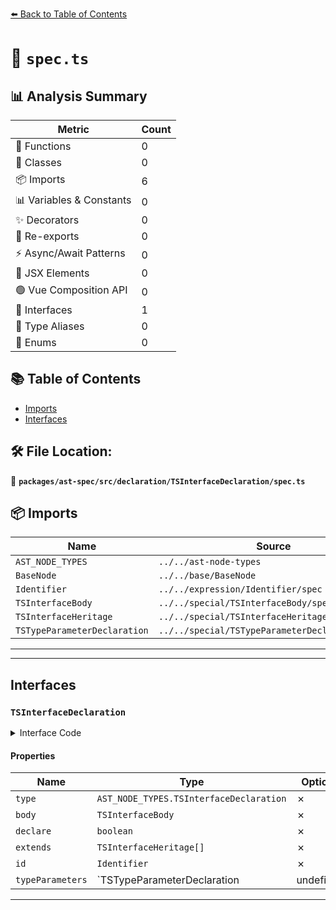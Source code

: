 [⬅️ Back to Table of Contents](../../../../../index.md)

# 📄 `spec.ts`

## 📊 Analysis Summary

| Metric | Count |
|--------|-------|
| 🔧 Functions | 0 |
| 🧱 Classes | 0 |
| 📦 Imports | 6 |
| 📊 Variables & Constants | 0 |
| ✨ Decorators | 0 |
| 🔄 Re-exports | 0 |
| ⚡ Async/Await Patterns | 0 |
| 💠 JSX Elements | 0 |
| 🟢 Vue Composition API | 0 |
| 📐 Interfaces | 1 |
| 📑 Type Aliases | 0 |
| 🎯 Enums | 0 |

## 📚 Table of Contents

- [Imports](#imports)
- [Interfaces](#interfaces)

## 🛠️ File Location:
📂 **`packages/ast-spec/src/declaration/TSInterfaceDeclaration/spec.ts`**

## 📦 Imports

| Name | Source |
|------|--------|
| `AST_NODE_TYPES` | `../../ast-node-types` |
| `BaseNode` | `../../base/BaseNode` |
| `Identifier` | `../../expression/Identifier/spec` |
| `TSInterfaceBody` | `../../special/TSInterfaceBody/spec` |
| `TSInterfaceHeritage` | `../../special/TSInterfaceHeritage/spec` |
| `TSTypeParameterDeclaration` | `../../special/TSTypeParameterDeclaration/spec` |


---


---

## Interfaces

### `TSInterfaceDeclaration`

<details><summary>Interface Code</summary>

```ts
export interface TSInterfaceDeclaration extends BaseNode {
  type: AST_NODE_TYPES.TSInterfaceDeclaration;
  /**
   * The body of the interface
   */
  body: TSInterfaceBody;
  /**
   * Whether the interface was `declare`d
   */
  declare: boolean;
  /**
   * The types this interface `extends`
   */
  extends: TSInterfaceHeritage[];
  /**
   * The name of this interface
   */
  id: Identifier;
  /**
   * The generic type parameters declared for the interface. Empty declaration
   * (`<>`) is different from no declaration.
   */
  typeParameters: TSTypeParameterDeclaration | undefined;
}
```
</details>

#### Properties

| Name | Type | Optional | Description |
|------|------|----------|-------------|
| `type` | `AST_NODE_TYPES.TSInterfaceDeclaration` | ✗ |  |
| `body` | `TSInterfaceBody` | ✗ |  |
| `declare` | `boolean` | ✗ |  |
| `extends` | `TSInterfaceHeritage[]` | ✗ |  |
| `id` | `Identifier` | ✗ |  |
| `typeParameters` | `TSTypeParameterDeclaration | undefined` | ✗ |  |


---